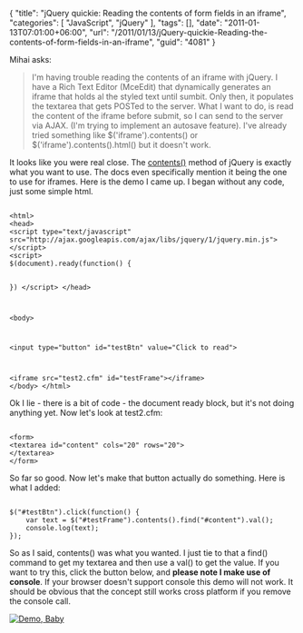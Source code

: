 {
	"title": "jQuery quickie: Reading the contents of form fields in an iframe",
	"categories": [
		"JavaScript",
		"jQuery"
	],
	"tags": [],
	"date": "2011-01-13T07:01:00+06:00",
	"url": "/2011/01/13/jQuery-quickie-Reading-the-contents-of-form-fields-in-an-iframe",
	"guid": "4081"
}

Mihai asks:

<p>

<blockquote>
I'm having trouble reading the contents of an iframe with jQuery. I have a Rich Text Editor (MceEdit) that dynamically generates an iframe that holds al the styled text until sumbit. Only then, it populates the textarea that gets POSTed to the server. What I want to do, is read the content of the iframe  before submit, so I can send to the server via AJAX. (I'm trying to implement an autosave feature). I've already tried something like $('iframe').contents() or $('iframe').contents().html() but it doesn't work.
</blockquote>
<!--more-->
<p>

It looks like you were real close. The <a href="http://api.jquery.com/contents/">contents()</a> method of jQuery is exactly what you want to use. The docs even specifically mention it being the one to use for iframes. Here is the demo I came up. I began without any code, just some simple html.

<p>

<code>
&lt;html&gt;
&lt;head&gt;
&lt;script type="text/javascript" src="http://ajax.googleapis.com/ajax/libs/jquery/1/jquery.min.js"&gt;&lt;/script&gt;
&lt;script&gt;
$(document).ready(function() {

})
&lt;/script&gt;
&lt;/head&gt;

&lt;body&gt;

&lt;input type="button" id="testBtn" value="Click to read"&gt;

&lt;iframe src="test2.cfm" id="testFrame"&gt;&lt;/iframe&gt;
&lt;/body&gt;
&lt;/html&gt;
</code>

<p>

Ok I lie - there is a bit of code - the document ready block, but it's not doing anything yet. Now let's look at test2.cfm:

<p>

<code>
&lt;form&gt;
&lt;textarea id="content" cols="20" rows="20"&gt;
&lt;/textarea&gt;
&lt;/form&gt;
</code>

<p>

So far so good. Now let's make that button actually do something. Here is what I added:

<p>

<code>
$("#testBtn").click(function() {
	var text = $("#testFrame").contents().find("#content").val();
	console.log(text);
});
</code>

<p>

So as I said, contents() was what you wanted. I just tie to that a find() command to get my textarea and then use a val() to get the value. If you want to try this, click the button below, and <b>please note I make use of console</b>. If your browser doesn't support console this demo will not work. It should be obvious that the concept still works cross platform if you remove the console call. 

<p>

<a href="http://www.raymondcamden.com/demos/jan132011/test.cfm"><img src="http://www.coldfusionjedi.com/images/icon_128.png" title="Demo, Baby" border="0"></a>